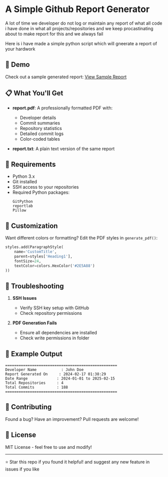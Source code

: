 # A Simple Github Report Generator

A lot of time we developer do not log or maintain any report of what all code i have done in what all projects/repositories
and we keep procastinating about to make report for this and we always fail 

Here is i have made a simple python script which will gneerate a report of your hardwork

## 🎥 Demo

Check out a sample generated report: [View Sample Report](report.pdf)

## 📋 What You'll Get

- **report.pdf**: A professionally formatted PDF with:
  - Developer details
  - Commit summaries
  - Repository statistics
  - Detailed commit logs
  - Color-coded tables

- **report.txt**: A plain text version of the same report

## 🔧 Requirements

- Python 3.x
- Git installed
- SSH access to your repositories
- Required Python packages:
  ```
  GitPython
  reportlab
  Pillow
  ```

## 🎨 Customization

Want different colors or formatting? Edit the PDF styles in `generate_pdf()`:
```python
styles.add(ParagraphStyle(
    name='CustomTitle',
    parent=styles['Heading1'],
    fontSize=24,
    textColor=colors.HexColor('#2E5A88')
))
```

## 🚨 Troubleshooting

1. **SSH Issues**
   - Verify SSH key setup with GitHub
   - Check repository permissions

2. **PDF Generation Fails**
   - Ensure all dependencies are installed
   - Check write permissions in folder

## 📝 Example Output

```
==================================================
Developer Name           : John Doe
Report Generated On     : 2024-02-17 01:38:29
Date Range             : 2024-01-01 to 2025-02-15
Total Repositories     : 4
Total Commits          : 188
==================================================
```

## 🤝 Contributing

Found a bug? Have an improvement? Pull requests are welcome!

## 📄 License

MIT License - feel free to use and modify!

---

⭐ Star this repo if you found it helpful! and suggest any new feature in issues if you like